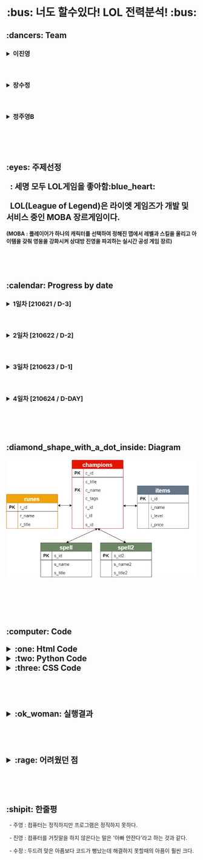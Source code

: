 <h1 align='center'>:bus: 너도 할수있다! LOL 전력분석! :bus:
<!--이진영-->
<h2> :dancers: Team
&nbsp;&nbsp;&nbsp;<h3><details><summary> 이진영 </summary></p>
<h3> &nbsp;:heavy_check_mark: Role</p>
<h6> &nbsp; 1. Table 제작, 데이터 삽입</p>     
     &nbsp; 2. image 데이터 수집</p>
     &nbsp; > table value 약 400개, image data 약 200개</p>
     &nbsp; 3. 코드제작</p>
     &nbsp;&nbsp;&nbsp;- Flask를 이용한 DAO와 HTML 연결하는 코드제작</p>
     &nbsp;&nbsp;&nbsp;- DB table을 html을 통해 검색시 데이터를 추출 할 수 있는 코드제작</p>
     &nbsp; 4. CSS 코드 서포트</p>
     &nbsp; 5. Chart </p>
     &nbsp; 6. Searching Information</p>
<h3> &nbsp;:heavy_check_mark: GitHub LINK</p>
<a href = "https://github.com/dlwlsdudo1"><h6>&nbsp;&nbsp;: Jinyoung's GitHub LINK</a></details>

<!--장수정-->  
&nbsp;&nbsp;&nbsp;<h3><details><summary> 장수정 </summary></p>
<h3> &nbsp;:heavy_check_mark: Role</p>
<h6> &nbsp; 1. diagrams 제작</p>
     &nbsp; 2. Github 및 협업환경 설정 및 관리</p>
     &nbsp; 3. CSS / html 제작 및 디자인</p>
     &nbsp;&nbsp;&nbsp;: 필요한 image illustration 제작</p>
     &nbsp; 4. Flask 코드와 html 연결 및 정리작업 </p>
     &nbsp; 5. 코드제작 서포트</p>
     &nbsp;&nbsp;&nbsp; - table data 입력</p>
     &nbsp;&nbsp;&nbsp; - app.py 제작</p>
<h3> &nbsp;:heavy_check_mark: GitHub LINK</p>
<a href = "https://github.com/sujeong-jang-creator"><h6>&nbsp;&nbsp;: Sujeong's GitHub LINK</a></details>  

<!--정주영B-->  
&nbsp;&nbsp;&nbsp;<h3><details><summary> 정주영B </summary></p>
<h3> &nbsp;:heavy_check_mark: Role</p>
<h6> &nbsp; 1. Table 제작, 데이터 삽입</p>     
     &nbsp; 2. image 데이터 수집</p>
     &nbsp; > table value 약 400개, image data 약 200개</p>
     &nbsp; 3. 코드제작</p>
     &nbsp;&nbsp;&nbsp;- Flask를 이용한 DAO와 HTML 연결하는 코드제작</p>
     &nbsp;&nbsp;&nbsp;- DB table을 html을 통해 검색시 데이터를 추출 할 수 있는 코드제작</p>
     &nbsp;&nbsp;&nbsp;- value값을 정확히, 다 입력하지 않아도 검색 가능한 코드제작</p>
     &nbsp; 4. CSS 코드 서포트</p>
     &nbsp; 5. Searching Information</p>
<h3> &nbsp;:heavy_check_mark: GitHub LINK</p>
<a href = "https://github.com/rnaqpddl123"><h6>&nbsp;&nbsp;: Juyeong B's GitHub LINK</a></details> 

<br><br><br>

<h2> :eyes: 주제선정</p>
&nbsp; : 세명 모두 LOL게임을 좋아함:blue_heart:</p>
&nbsp; LOL(League of Legend)은 라이엣 게임즈가 개발 및 서비스 중인 MOBA 장르게임이다.
&nbsp;&nbsp;&nbsp;&nbsp;&nbsp;<h4>(MOBA : 플레이어가 하나의 캐릭터를 선택하여 정해진 맵에서 레벨과 스킬을 올리고 아이템을 갖춰 영웅을 강화시켜 상대방 진영을 파괴하는 실시간 공성 게임 장르)</p>	

<br><br><br>

<!-- 날짜별 진행과정-->
<h2> :calendar: Progress by date
&nbsp;&nbsp;&nbsp;<h3><details><summary> 1일차 [210621 / D-3] </summary></p>
&nbsp;&nbsp;&nbsp;1. Table 제작 : 'champions','runes', 'items', 'spell' Table 제작</p>
&nbsp;&nbsp;&nbsp;2. 데이터 수집 및 삽입</p>
&nbsp;&nbsp;&nbsp;&nbsp;&nbsp;- 'champions' Table의 155개 데이터</p>
&nbsp;&nbsp;&nbsp;&nbsp;&nbsp;- 'items' Table의 171개 데이터</p>
&nbsp;&nbsp;&nbsp;&nbsp;&nbsp;- 'runes' Table의 17개 데이터</p>
&nbsp;&nbsp;&nbsp;&nbsp;&nbsp;- 'spell' Table의 10개 데이터</p>
&nbsp;&nbsp;&nbsp;3. diagram 제작</p></details>

&nbsp;&nbsp;&nbsp;<h3><details><summary> 2일차 [210622 / D-2] </summary></p>
&nbsp;&nbsp;&nbsp;1. Table 수정 및 데이터 추가삽입 : 'champions'</p>
&nbsp;&nbsp;&nbsp;2. html main 페이지 제작</p>
&nbsp;&nbsp;&nbsp;&nbsp;&nbsp;- logo, 배너 img 제작</p>
&nbsp;&nbsp;&nbsp;&nbsp;&nbsp;- 배너 link 연결</p>
&nbsp;&nbsp;&nbsp;&nbsp;&nbsp;- css 파일제작</p>
&nbsp;&nbsp;&nbsp;3. app.py / dao.py code 제작</p></details>

&nbsp;&nbsp;&nbsp;<h3><details><summary> 3일차 [210623 / D-1] </summary></p>
&nbsp;&nbsp;&nbsp;1. detail 코드 제작</p>
&nbsp;&nbsp;&nbsp;2. detail 디자인 수정</p>
</details> 


&nbsp;&nbsp;&nbsp;<h3><details><summary> 4일차 [210624 / D-DAY] </summary></p>
&nbsp;&nbsp;&nbsp;1. 패치노트 바로가기 기능추가</p>
&nbsp;&nbsp;&nbsp;2. 발표준비</p>
&nbsp;&nbsp;&nbsp;&nbsp;&nbsp;- 발표구성 짜기</p>
&nbsp;&nbsp;&nbsp;&nbsp;&nbsp;- 발표자료 추가</p>
</details>

<br><br><br>
     
<!--다이어그램 칸--> 
<h2>:diamond_shape_with_a_dot_inside: Diagram</p>
<img src="https://github.com/sujeong-jang-creator/JSJB_MiniProject/blob/a02ea4e966e1b970fdc715d19d09d065398fb58e/Main_Project/diagram/diagram.png" />

<br><br><br>

<!--코드 칸-->
<h2>:computer: Code</p>
<details><summary> :one: Html Code </summary></p>
<details><summary> index.html Code </summary></p>

``` html
<!DOCTYPE html>
<html>

<head>
	<meta charset="UTF-8">
	<meta name="viewport" content="width=device-width, initial-scale=1.0">
	<meta http-equiv="X-UA-Compatible" content="ie=edge">
	<title> 너도 할수있다! LOL 전력분석! </title>

	<link rel="stylesheet" href="{{url_for('static', filename='css/ui-page.css')}}">
	<link rel="stylesheet" href="{{url_for('static', filename='css/default.css')}}">
	<link rel="stylesheet" href="{{url_for('static', filename='css/ui.css')}}">
</head>

<body>

	<div class="page">
		<!-- header -->
		<header class="header">
			<img src="../static/images/name_logo.png" width="100">
			<img id='logo_img' src="../static/images/logo2.png" width="100px">
			<img src="../static/images/공백.png" width="150">
		</header>

		<!-- menu -->
		<ul class="menu">
			<li class="menu-item">
				<a href="search" class="menu-link">Search</a>
			</li>
			<li class="menu-item">
				<a href="info" class="menu-link">Info</a>
			</li>
		</ul>

		<!-- secondary-a -->
		<aside class="secondary secondary-a">
			<a href="https://www.op.gg/" target="_black"><img src="../static/images/opgg.png" width="200"></a>
			<a href="https://playdata.io/" target="_black"><img src="../static/images/playdata.png" width="200"></a>

			<a href="https://github.com/sujeong-jang-creator/JSJB_MiniProject" target="_black">
				<img src="../static/images/플젝깃허브.png" width="200"></a>
			<a href="https://na.leagueoflegends.com/ko-kr/" target="_black">
				<img src="../static/images/공식홈페이지.png" width="200"></a>
		</aside>

		<section class="primary">

			<div id="viewtest" style="display:block;">

				<img src="../static/images/검정글씨로고.png" width="100"><br>

				챔피언이름 : <input type="text" id="c_name"><br>
				<button onclick="lolchamp()" alert="성공">
					<font color="blue"> 챔피언 번호로 검색</font>
				</button>

				<br><br><br>

				<div id="demo_id"></div>
				<br>
				<div id="demo_champ"></div>
				<div id="demo1_image"></div>
				<br>
				<div id="demo_items"></div>
				<div id="demo2_image"></div>
				<br>
				<div id="demo_runes"></div>
				<div id="demo3_image"></div>
				<br>
				<div id="demo_spell"></div>
				<div id="demo4_image"></div>
				<div id="demo5_image"></div>


				<br><br><br>

			</div>
		</section>

		<!-- secondary-b -->
		<aside class="secondary secondary-b">
			<a href="https://github.com/dlwlsdudo1" target="_black"><img src="../static/images/진영.png" width="300"></a>
			<a href="https://github.com/sujeong-jang-creator" target="_black"><img src="../static/images/수정.png"
					width="300"></a>
			<a href="https://github.com/rnaqpddl123" target="_black"><img src="../static/images/주영.png" width="300"></a>
		</aside>
		<!-- </div> -->

		<!-- footer -->
		<footer class="footer">
			Jinyeong, Sujeong, Juyeong B
		</footer>
	</div>
	<script>
		{
			function lolchamp() {
				const xhttp = new XMLHttpRequest();
				xhttp.onreadystatechange = function () {
					if (this.readyState == 4 && this.status == 200) {  // 정상응답 완료 여부 검증
						data = this.responseText;
						if (data == 12345) {
							alert("잘못된 입력입니다. 다시 입력해 주세요.");
						}
						else if (data == 1234) {
							alert("챔피언 번호는 155번 까지입니다.");
						}
						else if (data == 123456) {
							alert("검색할정보를 입력해주세요.");
						}
						else {
							data = JSON.parse(data);
							document.getElementById("demo_champ").innerHTML = ("챔피언 이름 : " + data.champ);
							document.getElementById("demo_items").innerHTML = ("아이템 이름 : " + data.item);
							document.getElementById("demo_runes").innerHTML = ("룬 이름 : " + data.rune);
							document.getElementById("demo_spell").innerHTML = ("스펠 이름 : " + data.spell);
							document.getElementById("demo_id").innerHTML = ("챔피언 번호 : " + data.c_id);
							document.getElementById("demo1_image").innerHTML = `<img src='static/champs_image/${data.c_id}.jfif' alt = "${data.champ}입니다" width = "200">`;
							document.getElementById("demo2_image").innerHTML = `<img src='static/items_image/${data.i_id}.png' alt = "${data.item}입니다">`;
							document.getElementById("demo3_image").innerHTML = `<img src='static/runes_image/${data.r_id}.png' alt = "${data.rune}입니다">`;
							document.getElementById("demo4_image").innerHTML = `<img src='static/spell_image/${data.s_id}.png' alt = "${data.spell}입니다">`;
							document.getElementById("demo5_image").innerHTML = `<img src='static/spell_image/${data.s_id2}.png' alt = "${data.spell2}입니다">`;
						}
					}
				};
				xhttp.open("post", "lolcp");
				xhttp.setRequestHeader("Content-type", "application/x-www-form-urlencoded");
				queryString = "c_name=" + document.getElementById("c_name").value;
				xhttp.send(queryString);
			}
		}
	</script>
</body>

</html>
```
</details>

<details><summary> Info.html Code </summary></p>

``` html
<!DOCTYPE html>
<html>

<head>
    <meta charset="UTF-8">
    <meta name="viewport" content="width=device-width, initial-scale=1.0">
    <meta http-equiv="X-UA-Compatible" content="ie=edge">
    <title> 너도 할수있다! LOL 전력분석! </title>

    <link rel="stylesheet" href="{{url_for('static', filename='css/ui-page.css')}}">
    <link rel="stylesheet" href="{{url_for('static', filename='css/default.css')}}">
    <link rel="stylesheet" href="{{url_for('static', filename='css/ui.css')}}">

    <script type="text/javascript" src="https://www.gstatic.com/charts/loader.js"></script>
    <script type="text/javascript">
        google.charts.load('current', { 'packages': ['corechart'] });
        google.charts.setOnLoadCallback(drawChart);
        function drawChart() {
            var data = google.visualization.arrayToDataTable([
                ['Task', 'Hours per Day'],
                ['리그 오브 레전드', 49.67],
                ['서든어택', 8.45],
                ['배틀그라운드', 7.25],
                ['피파온라인4', 4.95],
                ['기타', 29.68]
            ]);
            var options = {
                title: '한국 게임시장 점유율'
            };
            var chart = new google.visualization.PieChart(document.getElementById('piechart'));
            chart.draw(data, options);
        }

    </script>
</head>

<body>

    <div class="page">
        <!-- header -->
        <header class="header" height: 170px>
            <img src="../static/images/name_logo.png" width="100">
            <img id='logo_img' src="../static/images/logo2.png" width="100px">
            <img src="../static/images/공백.png" width="150">
        </header>

        <!-- menu -->
        <ul class="menu">
            <li class="menu-item">
                <a href="search" class="menu-link">Search</a>
            </li>
            <li class="menu-item">
                <a href="info" class="menu-link">Info</a>
            </li>
        </ul>

        <!-- secondary-a -->
        <aside class="secondary secondary-a">
            <a href="https://www.op.gg/" target="_black"><img src="../static/images/opgg.png" width="200"></a>
            <a href="https://playdata.io/" target="_black"><img src="../static/images/playdata.png" width="200"></a>
            <a href="https://github.com/sujeong-jang-creator/JSJB_MiniProject" target="_black"><img
                    src="../static/images/플젝깃허브.png" width="200"></a>
            <a href="https://na.leagueoflegends.com/ko-kr/" target="_black"><img src="../static/images/공식홈페이지.png"
                    width="200"></a>
        </aside>

        <!-- primary-->
        <section class="primary">
            <iframe width="560" height="315"
                src="https://www.youtube.com/embed/IzMnCv_lPxI?rel=0&amp;autoplay=1&mute=1&amp;loop=1;playlist=IzMnCv_lPxI"
                frameborder="0"></iframe><br><br>
            <div id="piechart" style="width: 700px;"></div>
        </section>


        <!-- secondary-b -->
        <aside class="secondary secondary-b">
            <a href="https://github.com/dlwlsdudo1" target="_black"><img src="../static/images/진영.png" width="300"></a>
            <a href="https://github.com/sujeong-jang-creator" target="_black"><img src="../static/images/수정.png"
                    width="300"></a>
            <a href="https://github.com/rnaqpddl123" target="_black"><img src="../static/images/주영.png" width="300"></a>
        </aside>

</body>

</html>
```

</details></details>


<details><summary> :two: Python Code </summary></p>

<details><summary> app.py Code </summary></p>

```python
from flask import Flask, request, render_template, redirect
from flask import current_app as current_app
from dao import EmpDAO

app=Flask(__name__)

@app.route("/", methods=["get"])
def index():
    return render_template("index.html") 

@app.route("/search", methods=["get"])
def search():
    return render_template("index.html")

@app.route("/info", methods=["get"])
def chart():
    return render_template("info.html") 


@app.route('/lolcp', methods=["post"])
def lollist():
    return EmpDAO().champone(request.form.get('c_name'))

if __name__=="__main__":
    app.run(debug=True, host="127.0.0.1", port="5000")
```
</details>



<details><summary> dao.py Code </summary></p>

```python
import cx_Oracle
import collections   # 데이터를 어떤 구조로 관리할 것인가를 의미하는 자료구조를 지원하는 library
import json
class EmpDAO:
    def champone(self, c_name):
          data = ''
          try:
               conn = cx_Oracle.connect(user="SCOTT", password="TIGER", dsn="xe")
               cur = conn.cursor()
               try: 
                    if c_name.isdigit() == True:
                         try:
                              cur.execute("select c.c_name, r.r_name, i.i_name, s.s_name, s2.s_name2, c.c_id, i.i_id, r.r_id, s.s_id, s2.s_id2\
                              from champions c, runes r, items i, spell s, spell2 s2\
                              where c_id = :v and \
                              c.r_id=r.r_id and c.i_id=i.i_id\
                              and c.s_id=s.s_id and c.s_id2=s2.s_id2\
                              ", v= c_name)          
                              row = cur.fetchone()                      
                              data = '{"champ":"' + str(row[0]) + '", "item":"' + row[2] + '", "rune":"' + row[1] + '", "spell":"' + row[3] + ',' + row[4] + '", "c_id":"' + str(row[5]) + '", "i_id":"' + str(row[6]) + '", "r_id":"' + str(row[7]) + '", "s_id":"' + str(row[8]) + '", "s_id2":"' + str(row[9]) + '"}'
                              print("숫자", data)
                         except :
                              data = '1234'
                    elif c_name != "":    
                         try:                     
                              cur.execute("select c.c_name, r.r_name, i.i_name, s.s_name, s2.s_name2, c.c_id, i.i_id, r.r_id, s.s_id, s2.s_id2\
                                   from champions c, runes r, items i, spell s, spell2 s2\
                                   where c_name like :v and \
                                   c.r_id=r.r_id and c.i_id=i.i_id\
                                   and c.s_id=s.s_id and c.s_id2=s2.s_id2\
                                   ", v= c_name+"%")          
                              row = cur.fetchone()
                              data = '{"champ":"' + str(row[0]) + '", "item":"' + row[2] + '", "rune":"' + row[1] + '", "spell":"' + row[3] + ',' + row[4] + '", "c_id":"' + str(row[5]) + '", "i_id":"' + str(row[6]) + '", "r_id":"' + str(row[7]) + '", "s_id":"' + str(row[8]) + '", "s_id2":"' + str(row[9]) + '"}'
                         except : 
                              data = '12345'
                    else : 
                         data = '123456'
               except Exception as e:
                    print(e)
          except Exception as e:
               print(e)
          finally:
               cur.close()
               conn.close()
          return data
# if __name__ == "__main__":
#      dao = EmpDAO()
#      dao.champone()
```
</details></details>


<details><summary> :three: CSS Code </summary></p>

<details><summary> default.ccss </summary></p>

```css

html {
	font-family: 'Apple SD Gothic Neo', Roboto, 'Noto Sans KR', NanumGothic, 'Malgun Gothic', sans-serif;
	color: #555;
	line-height: 1.2;
	word-wrap: break-word;
}
body {
	background: rgb(255, 255, 255);
	-webkit-font-smoothing: antialiased;
}
html, body, div, span, applet, object, iframe,
h1, h2, h3, h4, h5, h6, p, blockquote, pre,
a, abbr, acronym, address, big, cite, code,
del, dfn, em, img, ins, kbd, q, s, samp,
small, strike, strong, sub, sup, tt, var,
b, u, i, center,
dl, dt, dd, ol, ul, li,
fieldset, form, label, legend,
table, caption, tbody, tfoot, thead, tr, th, td,
article, aside, canvas, details, embed,
figure, figcaption, footer, header, hgroup,
menu, nav, output, ruby, section, summary,
time, mark, audio, video {
	margin: 0;
	padding: 0;
	border: 0;
}
article, aside, details, figcaption, figure, footer, header, hgroup, menu, nav, section {
	display: block;
}
div, span, article, section, header, footer, aside, p, ul, li, fieldset, legend, label, a, nav, form {
	box-sizing: border-box;
	/* content-box */
}
ol, ul, li {
	list-style: none;
}
table {
	border-collapse: collapse;
	border-spacing: 0;
}
img {
	max-width: 100%;
	height: auto;
	border: 0;
}
a {
	display: inline-block;
}
button {
	border: 0;
	background: transparent;
	cursor: pointer;
}

.flex-container {
	/* padding: 10px; */
	background: lightgray;
}
.flex-item {
	padding: 10px;
	border: 3px solid rgb(50,50,40);
	color: white;
	background: mediumseagreen;
}
```
</details>

<details><summary> ui.css </summary></p>

```css

/* menu */
.header { 
	justify-content: space-between;
	background-color: #0094f5;
}
#logo_img {
	padding-top: 30px;
}

.menu {
	display: flex;
	/* height: 70px; */
}

.primary {
	text-align: center;
}

.menu-item {
	flex-grow: 1;
	width: 50%;
	background: #0094f5;

}
.menu-link {
	display: block;
	/* padding: 1em; */
	font-size: 1.2rem;
	font-weight: bold;
	color: rgb(255, 255, 255);
	text-decoration: none;
	text-align: center;
}

@media (min-width: 600px) {
	.card-list {
		display: flex;
		flex-wrap: wrap;
		margin: 0 -1rem;
	}
	.card-item {
		width: 50%;
		padding: 0 1rem;
	}
}

@media (min-width: 1200px) {
	.card-item {
		width: 33.33333%;
	}
}
```
</details>

<details><summary> ui-page.css </summary></p>

```css
.header	{
	display: flex;
	align-items: center;
	padding: 0 1rem;
}

.primary {
	padding: 2rem;
	background: rgb(255, 255, 255);
	height: 90%;
}
.secondary {
	padding: 1rem;
}
.secondary-a {
	background: #116CA8;

}

.secondary-b {
	background: #1A3235;
	/* background:url(../images/right_back.jpg); */
	background-position: center;
	background-size: 100% 100%;
}
.footer {
	padding: 1rem;
	border-top: 1px solid rgb(7, 11, 70);
	text-align: center;
}

@media (min-width: 1024px) {
	.page {
		display: flex;
		flex-wrap: wrap;
	}
	.header {
		width: 100%;
	}
	.menu {
		width: 100%;
		height: 50px;
	}
	.primary {
		order: 2;
		width: 60%;
	}
	.secondary {
		width: 20%;
	}
	.secondary-a {
		order: 1;
	}
	.secondary-b {
		order: 3;
	}
	.footer {
		order: 4;
		width: 100%;
	}
}

@media (min-width: 1400px) {
	.primary {
		width: calc(100% - 600px);
		/* flex-grow: 1; */
		/* flex: 1 1 auto; */
		/* flex: auto; */
	}
	.secondary {
		width: 300px;
	}
}
```

</details></details>

<br><br>

<!-- 실행결과--><!-- 실행결과--><!-- 실행결과--><!-- 실행결과--><!-- 실행결과-->
<details><summary>:ok_woman: 실행결과</summary>
	
<br>
	
<img src="https://github.com/sujeong-jang-creator/JSJB_MiniProject/blob/main/Main_Project/html/static/images/%EC%8B%A4%ED%96%891.JPG?raw=true"/>
<img src="https://github.com/sujeong-jang-creator/JSJB_MiniProject/blob/main/Main_Project/html/static/images/%EC%8B%A4%ED%96%892.JPG?raw=true"/>
<img src="https://github.com/sujeong-jang-creator/JSJB_MiniProject/blob/main/Main_Project/html/static/images/%EC%8B%A4%ED%96%893.JPG?raw=true"/>
</details>


<br><br>

<details><summary>:rage: 어려웠던 점</summary>
<br>
<details><summary>No_1</summary>
<br>
<p>- 내용</p> 
&nbsp;&nbsp;: 검색 결과에 따른 이미지 파일을 불러오는 코드 오류. (약 6시간을 고민함)</p>
<br>
<p>- 해결</p>
&nbsp;&nbsp;: 'jinja2' 템플릿 엔진이 읽을 수 있는 코드형식으로 입력 한 것을 html이 읽을 수 있는 형식으로 변환.</p>
<br>
<p>- 느낀점 </p>
&nbsp;&nbsp;: 처음에 시도한 것이 무조건 정답이 아니다. 틀에 박히지 않은 시선으로 계속 코드를 바꿔보자!</p>
<img src="https://github.com/sujeong-jang-creator/JSJB_MiniProject/blob/main/Main_Project/html/static/images/%EC%BD%94%EB%93%9C%EC%88%98%EC%A0%95.png?raw=true" />
</details>


<br>

<details><summary>No_2</summary>
<br>
<p>- 내용 </p>
&nbsp;&nbsp;: querystring를 보내는 과정에서 공백(' ')을 넣어서 app.py에서 데이터를 인식하지 못함. (약 4시간을 고민함)</p>
<br>
<p>- 해결 </p>
&nbsp;&nbsp; : 공백을 지움.</p>
<br>
<p>- 느낀점 </p>
&nbsp;&nbsp; : 처음에 시도한 것이 무조건 정답이 아니다. 틀에 박히지 않은 시선으로 계속 코드를 바꿔보자!</p>
</details>

<br>
	
<details><summary>No_3</summary>
<br>
<p>- 내용 </p> 
&nbsp;&nbsp; : 입력 할 데이터가 너무 많음 (table value 약 400개, image data 약 200개)</p>
<br>
<p>- 해결</p>
&nbsp;&nbsp;: 각자 part를 분배하여 도란도란 수다를 떨며 입력했다. </p>
<br>
<p>- 느낀점 </p>
&nbsp;&nbsp;: '데이터 자동화'는 정말 필요한 것이구나!</p>
</details>

<br>
	
<details><summary>No_4</summary>
<br>
<p>- 내용 </p> 
&nbsp;&nbsp;:  동기 방식으로 페이지 이동시 not found error. app.py 에서 html 연동을 거는 과정오류.  </p>
<br>
<p>- 해결 </p>
&nbsp;&nbsp;: @app.route('/경로') 형식인데 flask 사용이 미숙해서 경로 설정을 잘못 함.</p>
<br>
<p>- 느낀점 </p> 
&nbsp;&nbsp;: 리뷰를 잘하자! 이해를 못했다면 그냥 넘어가지 말고 꼭 알고 넘어가자!</p>
<br><br>
<p> app.py </p>
<img src="https://github.com/sujeong-jang-creator/JSJB_MiniProject/blob/main/Main_Project/html/static/images/apppy%EC%98%A4%EB%A5%98.JPG?raw=true" />
<br>
<p> index.html </p>
<img src="https://github.com/sujeong-jang-creator/JSJB_MiniProject/blob/main/Main_Project/html/static/images/index%EC%98%A4%EB%A5%98.JPG?raw=true" />
</details>

<br>
	
<details><summary>No_5</summary>
<br>
<p>- 내용</p>
&nbsp;&nbsp;1. github branch 이용중 완전 거대한 conflict가 나서 멘탈이 나감.</p>
&nbsp;&nbsp;2. css에 대한 감이 잡히지 않아서 사용하기 어려움.</p>
<br>
<p>- 해결</p> 
&nbsp;&nbsp;1. 갓예진님께서 이전 파일을 최대한 복구해주심.</p>
&nbsp;&nbsp;2. 성규님께서 css 기본 구조 템플릿을 빌려주며 css와 html구조에 대해 전반적인 설명을 해주셨음.</p>
&nbsp;&nbsp;&nbsp;듣고 나니 3일 밤낮의 노가다를 뛰며 구조를 이해하게 됨.</p>
<br>
<p>- 느낀점 : 똑똑한 사람들과 친하게 지내자! 인맥은 중요하다!
</details></details>

<br><br>

<h2>:shipit: 한줄평</h2>
&nbsp;&nbsp;- 주영 : 컴퓨터는 정직하지만 프로그램은 정직하지 못하다.</p>
&nbsp;&nbsp;- 진영 : 컴퓨터를 거짓말을 하지 않은다는 말은 '아빠 안잔다'라고 하는 것과 같다.</p>
&nbsp;&nbsp;- 수정 : 두드려 맞은 아픔보다 코드가 뻥났는데 해결하지 못할때의 아픔이 훨씬 크다.</p>
